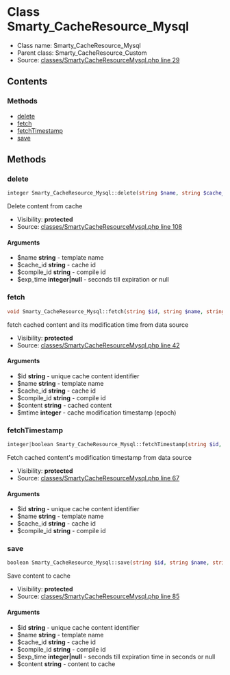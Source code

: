 Class Smarty_CacheResource_Mysql
=====================





* Class name: Smarty_CacheResource_Mysql
* Parent class: Smarty_CacheResource_Custom
* Source: [classes/SmartyCacheResourceMysql.php line 29](https://github.com/PrestaShop/PrestaShop/blob/1.6.0.10/classes/SmartyCacheResourceMysql.php#L29)


Contents
--------



### Methods

* [delete](#method-delete)
* [fetch](#method-fetch)
* [fetchTimestamp](#method-fetchTimestamp)
* [save](#method-save)






Methods
-------


### <a name="method-delete"></a>delete

```php
integer Smarty_CacheResource_Mysql::delete(string $name, string $cache_id, string $compile_id, integer|null $exp_time)
```

Delete content from cache



* Visibility: **protected**
* Source: [classes/SmartyCacheResourceMysql.php line 108](https://github.com/PrestaShop/PrestaShop/blob/1.6.0.10/classes/SmartyCacheResourceMysql.php#L108)


#### Arguments
* $name **string** - template name
* $cache_id **string** - cache id
* $compile_id **string** - compile id
* $exp_time **integer|null** - seconds till expiration or null



### <a name="method-fetch"></a>fetch

```php
void Smarty_CacheResource_Mysql::fetch(string $id, string $name, string $cache_id, string $compile_id, string $content, integer $mtime)
```

fetch cached content and its modification time from data source



* Visibility: **protected**
* Source: [classes/SmartyCacheResourceMysql.php line 42](https://github.com/PrestaShop/PrestaShop/blob/1.6.0.10/classes/SmartyCacheResourceMysql.php#L42)


#### Arguments
* $id **string** - unique cache content identifier
* $name **string** - template name
* $cache_id **string** - cache id
* $compile_id **string** - compile id
* $content **string** - cached content
* $mtime **integer** - cache modification timestamp (epoch)



### <a name="method-fetchTimestamp"></a>fetchTimestamp

```php
integer|boolean Smarty_CacheResource_Mysql::fetchTimestamp(string $id, string $name, string $cache_id, string $compile_id)
```

Fetch cached content's modification timestamp from data source



* Visibility: **protected**
* Source: [classes/SmartyCacheResourceMysql.php line 67](https://github.com/PrestaShop/PrestaShop/blob/1.6.0.10/classes/SmartyCacheResourceMysql.php#L67)


#### Arguments
* $id **string** - unique cache content identifier
* $name **string** - template name
* $cache_id **string** - cache id
* $compile_id **string** - compile id



### <a name="method-save"></a>save

```php
boolean Smarty_CacheResource_Mysql::save(string $id, string $name, string $cache_id, string $compile_id, integer|null $exp_time, string $content)
```

Save content to cache



* Visibility: **protected**
* Source: [classes/SmartyCacheResourceMysql.php line 85](https://github.com/PrestaShop/PrestaShop/blob/1.6.0.10/classes/SmartyCacheResourceMysql.php#L85)


#### Arguments
* $id **string** - unique cache content identifier
* $name **string** - template name
* $cache_id **string** - cache id
* $compile_id **string** - compile id
* $exp_time **integer|null** - seconds till expiration time in seconds or null
* $content **string** - content to cache


